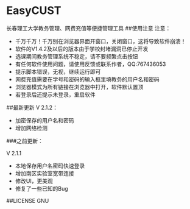 # EasyCUST
长春理工大学教务管理、网费充值等便捷管理工具
##使用注意
注意：

* 千万千万！千万别在浏览器界面开窗口，关闭窗口，这将导致软件崩溃！
* 软件的V1.4.2及以后的版本由于学校封堵漏洞已停止开发
* 选课期间教务管理系统不稳定，请不要频繁点击按钮
* 有任何软件使用问题，请使用反馈或联系作者，QQ:767436053
* 提示脚本错误，无视，继续运行即可
* 网费充值需要在学号和密码的输入框里填教务的用户名和密码
* 浏览器模式为所有链接在浏览器中打开，软件默认置顶
* 若登录后还提示未登录，重启软件

##最新更新
V 2.1.2：

* 加密保存的用户名和密码
* 增加网络检测

###之前更新：

V 2.1.1

* 本地保存用户名密码快速登录
* 增加南区实验室宽带连接
* 修改UI，更美观
* 修复了一些已知的Bug

##LICENSE
GNU
